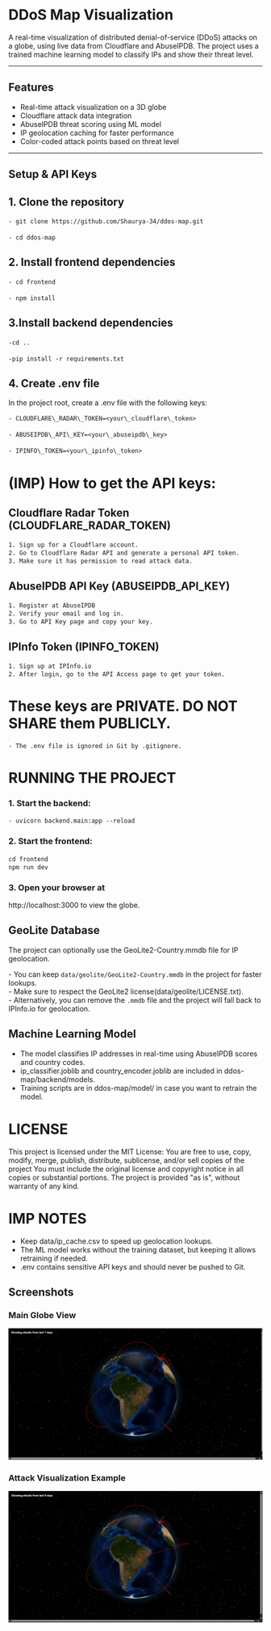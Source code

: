 #  DDoS Map Visualization



A real-time visualization of distributed denial-of-service (DDoS) attacks on a globe, using live data from Cloudflare and AbuseIPDB. The project uses a trained machine learning model to classify IPs and show their threat level.



---



## Features


- Real-time attack visualization on a 3D globe
- Cloudflare attack data integration
- AbuseIPDB threat scoring using ML model
- IP geolocation caching for faster performance
- Color-coded attack points based on threat level



---


## Setup \& API Keys


## 1. Clone the repository


	- git clone https://github.com/Shaurya-34/ddos-map.git

	- cd ddos-map



## 2. Install frontend dependencies

	- cd frontend

	- npm install



## 3.Install backend dependencies

	-cd ..

	-pip install -r requirements.txt


## 4. Create .env file

In the project root, create a .env file with the following keys:

	- CLOUDFLARE\_RADAR\_TOKEN=<your\_cloudflare\_token>

	- ABUSEIPDB\_API\_KEY=<your\_abuseipdb\_key>

	- IPINFO\_TOKEN=<your\_ipinfo\_token>




# (IMP) How to get the API keys:


## Cloudflare Radar Token (CLOUDFLARE\_RADAR\_TOKEN)

	1. Sign up for a Cloudflare account.
	2. Go to Cloudflare Radar API and generate a personal API token.
	3. Make sure it has permission to read attack data.



## AbuseIPDB API Key (ABUSEIPDB\_API\_KEY)

	1. Register at AbuseIPDB
	2. Verify your email and log in.
	3. Go to API Key page and copy your key.

## IPInfo Token (IPINFO\_TOKEN)
	1. Sign up at IPInfo.io
	2. After login, go to the API Access page to get your token.


# These keys are PRIVATE. DO NOT SHARE them PUBLICLY. 
  	- The .env file is ignored in Git by .gitignore.



# RUNNING THE PROJECT



### 1. Start the backend: 
	- uvicorn backend.main:app --reload


### 2. Start the frontend:

	cd frontend
 	npm run dev



### 3. Open your browser at
  http://localhost:3000 to view the globe.





## GeoLite Database

The project can optionally use the GeoLite2-Country.mmdb file for IP geolocation.

\- You can keep `data/geolite/GeoLite2-Country.mmdb` in the project for faster lookups.  
\- Make sure to respect the GeoLite2 license(data/geolite/LICENSE.txt).  
\- Alternatively, you can remove the `.mmdb` file and the project will fall back to IPInfo.io for geolocation.




## Machine Learning Model

- The model classifies IP addresses in real-time using AbuseIPDB scores and country codes.
- ip\_classifier.joblib and country\_encoder.joblib are included in ddos-map/backend/models.
- Training scripts are in ddos-map/model/ in case you want to retrain the model.

# LICENSE

This project is licensed under the MIT License:
You are free to use, copy, modify, merge, publish, distribute, sublicense, and/or sell copies of the project
You must include the original license and copyright notice in all copies or substantial portions.
The project is provided "as is", without warranty of any kind.



# IMP NOTES

- Keep data/ip\_cache.csv to speed up geolocation lookups.
- The ML model works without the training dataset, but keeping it allows retraining if needed.
- .env contains sensitive API keys and should never be pushed to Git.


## Screenshots  

### Main Globe View  
![Screenshot1](frontend/Screenshot1.png)  

### Attack Visualization Example  
![Screenshot2](frontend/Screenshot2.png)  



